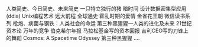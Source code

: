 人类简史、今日简史、未来简史
一只特立独行的猪
暗时间
设计数据密集型应用(ddia)
Unix编程艺术
远大前程
全球通史
霍乱时期的爱情
金雀花王朝
微信读书系列
枪炮、病菌与钢铁：人类社会的命运
第三种黑猩猩—人类的进化及未来
21世纪资本论
万年的竞争
伯克希尔年报
马拉松基金写的资本回报
吉利CEO写的刀锋上的舞蹈
Cosmos: A Spacetime Odyssey
第三种黑猩猩
....
